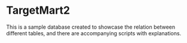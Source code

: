 # TargetMart2
This is a sample database created to showcase the relation between different tables, and there are accompanying scripts with explanations.
